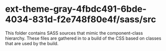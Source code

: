 # ext-theme-gray-4fbdc491-6bde-4034-831d-f2e748f80e4f/sass/src

This folder contains SASS sources that mimic the component-class hierarchy. These files
are gathered in to a build of the CSS based on classes that are used by the build.
